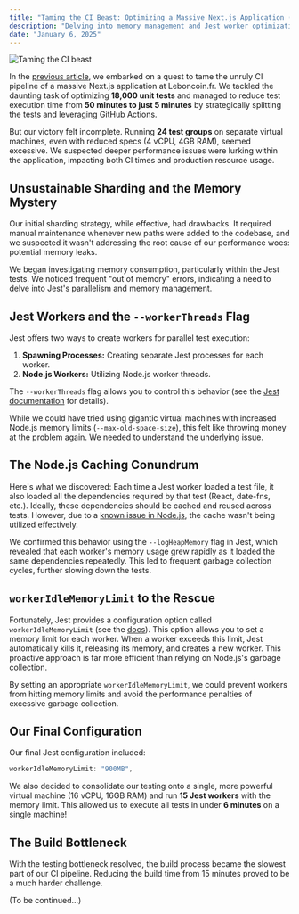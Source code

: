 ```yaml
---
title: "Taming the CI Beast: Optimizing a Massive Next.js Application (Part 2)"
description: "Delving into memory management and Jest worker optimization to further tame the CI beast and uncover hidden performance bottlenecks."
date: "January 6, 2025" 
---
```


![Taming the CI beast](/2025-01-06/taming-the-ci-beast-intro.png) 

In the [previous article](/blog/03-taming-the-ci-beast), we embarked on a quest to tame the unruly CI pipeline of a massive Next.js application at Leboncoin.fr.  We tackled the daunting task of optimizing **18,000 unit tests** and managed to reduce test execution time from **50 minutes to just 5 minutes** by strategically splitting the tests and leveraging GitHub Actions.

But our victory felt incomplete.  Running **24 test groups** on separate virtual machines, even with reduced specs (4 vCPU, 4GB RAM), seemed excessive.  We suspected deeper performance issues were lurking within the application, impacting both CI times and production resource usage.

##  Unsustainable Sharding and the Memory Mystery

Our initial sharding strategy, while effective, had drawbacks.  It required manual maintenance whenever new paths were added to the codebase, and we suspected it wasn't addressing the root cause of our performance woes: potential memory leaks.

We began investigating memory consumption, particularly within the Jest tests.  We noticed frequent "out of memory" errors, indicating a need to delve into Jest's parallelism and memory management.

## Jest Workers and the `--workerThreads` Flag

Jest offers two ways to create workers for parallel test execution:

1. **Spawning Processes:**  Creating separate Jest processes for each worker.
2. **Node.js Workers:** Utilizing Node.js worker threads.

The `--workerThreads` flag allows you to control this behavior (see the [Jest documentation](https://jestjs.io/docs/next/cli#--workerthreads) for details).

While we could have tried using gigantic virtual machines with increased Node.js memory limits (`--max-old-space-size`), this felt like throwing money at the problem again.  We needed to understand the underlying issue.

## The Node.js Caching Conundrum

Here's what we discovered:  Each time a Jest worker loaded a test file, it also loaded all the dependencies required by that test (React, date-fns, etc.).  Ideally, these dependencies should be cached and reused across tests.  However, due to a [known issue in Node.js](https://github.com/jestjs/jest/issues/11956), the cache wasn't being utilized effectively.

We confirmed this behavior using the `--logHeapMemory` flag in Jest, which revealed that each worker's memory usage grew rapidly as it loaded the same dependencies repeatedly.  This led to frequent garbage collection cycles, further slowing down the tests.

##  `workerIdleMemoryLimit` to the Rescue

Fortunately, Jest provides a configuration option called `workerIdleMemoryLimit` (see the [docs](https://jestjs.io/docs/next/configuration#workeridlememorylimit-numberstring)).  This option allows you to set a memory limit for each worker.  When a worker exceeds this limit, Jest automatically kills it, releasing its memory, and creates a new worker.  This proactive approach is far more efficient than relying on Node.js's garbage collection.

By setting an appropriate `workerIdleMemoryLimit`, we could prevent workers from hitting memory limits and avoid the performance penalties of excessive garbage collection.

##  Our Final Configuration

Our final Jest configuration included:

```javascript
workerIdleMemoryLimit: "900MB",
```

We also decided to consolidate our testing onto a single, more powerful virtual machine (16 vCPU, 16GB RAM) and run **15 Jest workers** with the memory limit.  This allowed us to execute all tests in under **6 minutes** on a single machine!

## The Build Bottleneck

With the testing bottleneck resolved, the build process became the slowest part of our CI pipeline.  Reducing the build time from 15 minutes proved to be a much harder challenge.

(To be continued...)